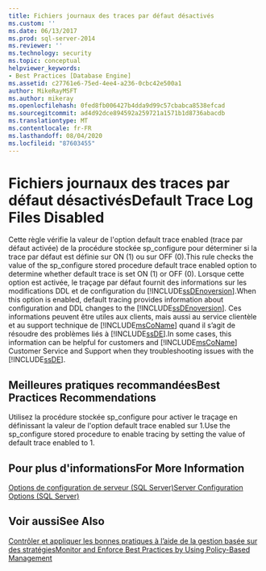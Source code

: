 ```yaml
---
title: Fichiers journaux des traces par défaut désactivés
ms.custom: ''
ms.date: 06/13/2017
ms.prod: sql-server-2014
ms.reviewer: ''
ms.technology: security
ms.topic: conceptual
helpviewer_keywords:
- Best Practices [Database Engine]
ms.assetid: c27761e6-75ed-4ee4-a236-0cbc42e500a1
author: MikeRayMSFT
ms.author: mikeray
ms.openlocfilehash: 0fed8fb006427b4dda9d99c57cbabca8538efcad
ms.sourcegitcommit: ad4d92dce894592a259721a1571b1d8736abacdb
ms.translationtype: MT
ms.contentlocale: fr-FR
ms.lasthandoff: 08/04/2020
ms.locfileid: "87603455"
---
```

# <a name="default-trace-log-files-disabled"></a><span data-ttu-id="cc164-102">Fichiers journaux des traces par défaut désactivés</span><span class="sxs-lookup"><span data-stu-id="cc164-102">Default Trace Log Files Disabled</span></span>
  <span data-ttu-id="cc164-103">Cette règle vérifie la valeur de l'option default trace enabled (trace par défaut activée) de la procédure stockée sp_configure pour déterminer si la trace par défaut est définie sur ON (1) ou sur OFF (0).</span><span class="sxs-lookup"><span data-stu-id="cc164-103">This rule checks the value of the sp_configure stored procedure default trace enabled option to determine whether default trace is set ON (1) or OFF (0).</span></span> <span data-ttu-id="cc164-104">Lorsque cette option est activée, le traçage par défaut fournit des informations sur les modifications DDL et de configuration du [!INCLUDE[ssDEnoversion](../../includes/ssdenoversion-md.md)].</span><span class="sxs-lookup"><span data-stu-id="cc164-104">When this option is enabled, default tracing provides information about configuration and DDL changes to the [!INCLUDE[ssDEnoversion](../../includes/ssdenoversion-md.md)].</span></span> <span data-ttu-id="cc164-105">Ces informations peuvent être utiles aux clients, mais aussi au service clientèle et au support technique de [!INCLUDE[msCoName](../../includes/msconame-md.md)] quand il s’agit de résoudre des problèmes liés à [!INCLUDE[ssDE](../../includes/ssde-md.md)].</span><span class="sxs-lookup"><span data-stu-id="cc164-105">In some cases, this information can be helpful for customers and [!INCLUDE[msCoName](../../includes/msconame-md.md)] Customer Service and Support when they troubleshooting issues with the [!INCLUDE[ssDE](../../includes/ssde-md.md)].</span></span>  
  
## <a name="best-practices-recommendations"></a><span data-ttu-id="cc164-106">Meilleures pratiques recommandées</span><span class="sxs-lookup"><span data-stu-id="cc164-106">Best Practices Recommendations</span></span>  
 <span data-ttu-id="cc164-107">Utilisez la procédure stockée sp_configure pour activer le traçage en définissant la valeur de l'option default trace enabled sur 1.</span><span class="sxs-lookup"><span data-stu-id="cc164-107">Use the sp_configure stored procedure to enable tracing by setting the value of default trace enabled to 1.</span></span>  
  
## <a name="for-more-information"></a><span data-ttu-id="cc164-108">Pour plus d'informations</span><span class="sxs-lookup"><span data-stu-id="cc164-108">For More Information</span></span>  
 [<span data-ttu-id="cc164-109">Options de configuration de serveur &#40;SQL Server&#41;</span><span class="sxs-lookup"><span data-stu-id="cc164-109">Server Configuration Options &#40;SQL Server&#41;</span></span>](../../database-engine/configure-windows/server-configuration-options-sql-server.md)  
  
## <a name="see-also"></a><span data-ttu-id="cc164-110">Voir aussi</span><span class="sxs-lookup"><span data-stu-id="cc164-110">See Also</span></span>  
 [<span data-ttu-id="cc164-111">Contrôler et appliquer les bonnes pratiques à l’aide de la gestion basée sur des stratégies</span><span class="sxs-lookup"><span data-stu-id="cc164-111">Monitor and Enforce Best Practices by Using Policy-Based Management</span></span>](monitor-and-enforce-best-practices-by-using-policy-based-management.md)  
  
  
